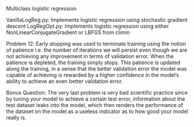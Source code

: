 Multiclass logistic regression

VanillaLogReg.py: Implements logistic regression using stochastic gradient descent
LogRegOpt.py: Implements logistic regression using either NonLinearConjugateGradient or LBFGS from climin

Problem 12: Early stopping was used to terminate training using the notion of patience i.e. the number of iterations we will persist even though we are not achieving any improvement in terms of validation error. When the patience is depleted, the training simply stops. This patience is updated along the training, in a sense that the better validation error the model was capable of achieving is rewarded by a higher confidence in the model’s ability to achieve an even better validation error.

Bonus Question: The very last problem is very bad scientific practice since by tuning
your model to achieve a certain test error, information about the test dataset leaks
into the model, which then renders the performance of the dataset on the model as a
useless indicator as to how good your model really is.